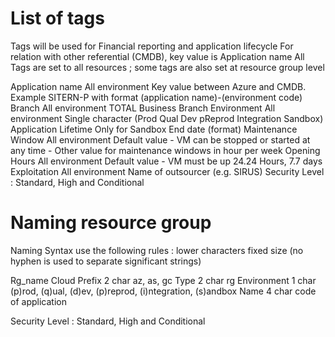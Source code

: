 # List of tags

Tags will be used for Financial reporting and application lifecycle
For relation with other referential (CMDB), key value is Application name
All Tags are set to all resources ; some tags are also set at resource group level

Application name        All environment     Key value between Azure and CMDB. Example SITERN-P with format (application name)-(environment code)
Branch                  All environment     TOTAL Business Branch
Environment             All environment     Single character (Prod Qual Dev pReprod Integration Sandbox)
Application Lifetime    Only for Sandbox    End date (format)
Maintenance Window      All environment     Default value - VM can be stopped or started at any time - Other value for maintenance windows in hour per week
Opening Hours           All environment     Default value - VM must be up 24.24 Hours, 7.7 days
Exploitation            All environment     Name of outsourcer (e.g. SIRUS)
Security Level : Standard, High and Conditional
# Naming resource group

Naming Syntax use the following rules :
    lower characters
    fixed size (no hyphen is used to separate significant strings)

Rg_name
    Cloud Prefix    2 char  az, as, gc
    Type            2 char  rg
    Environment     1 char  (p)rod, (q)ual, (d)ev, (p)reprod, (i)ntegration, (s)andbox
    Name            4 char  code of application

Security Level : Standard, High and Conditional
